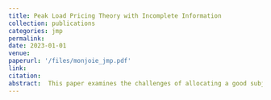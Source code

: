 ```yaml
---
title: Peak Load Pricing Theory with Incomplete Information
collection: publications
categories: jmp
permalink: 
date: 2023-01-01
venue: 
paperurl: '/files/monjoie_jmp.pdf'
link:
citation: 
abstract:  This paper examines the challenges of allocating a good subject to capacity constraints such as electricity when considering consumer preferences and investment decisions. A theoretical framework is developed where a market designer sequentially chooses a level of investment and proposes an allocation mechanism to consumers followed by a consumption stage. The market designer uses the allocation to maximize consumer surplus and finance the investment cost.  However, it is not always a Pareto improvement for every consumer, especially for smaller ones. We describe two main environments: the current second-best situation, in which the market designer cannot obtain information about consumers and must choose fixed prices ex-ante, and the optimal theoretical second-best allocation mechanism that considers the incentive and individual rationality constraints and the investment decisions.
---
```

